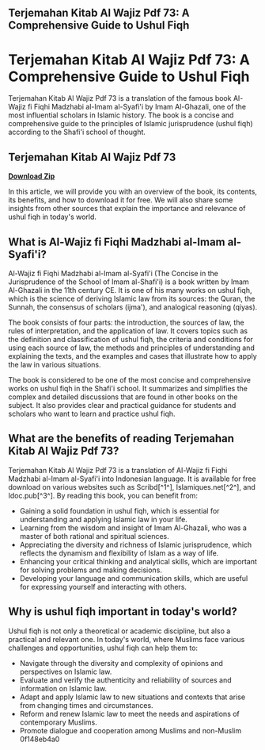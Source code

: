 ## Terjemahan Kitab Al Wajiz Pdf 73: A Comprehensive Guide to Ushul Fiqh

  
# Terjemahan Kitab Al Wajiz Pdf 73: A Comprehensive Guide to Ushul Fiqh
 
Terjemahan Kitab Al Wajiz Pdf 73 is a translation of the famous book Al-Wajiz fi Fiqhi Madzhabi al-Imam al-Syafi'i by Imam Al-Ghazali, one of the most influential scholars in Islamic history. The book is a concise and comprehensive guide to the principles of Islamic jurisprudence (ushul fiqh) according to the Shafi'i school of thought.
 
## Terjemahan Kitab Al Wajiz Pdf 73


[**Download Zip**](https://www.google.com/url?q=https%3A%2F%2Fssurll.com%2F2tM8LY&sa=D&sntz=1&usg=AOvVaw1ixqfwWbxMixF4NQtC2dcT)

 
In this article, we will provide you with an overview of the book, its contents, its benefits, and how to download it for free. We will also share some insights from other sources that explain the importance and relevance of ushul fiqh in today's world.
 
## What is Al-Wajiz fi Fiqhi Madzhabi al-Imam al-Syafi'i?
 
Al-Wajiz fi Fiqhi Madzhabi al-Imam al-Syafi'i (The Concise in the Jurisprudence of the School of Imam al-Shafi'i) is a book written by Imam Al-Ghazali in the 11th century CE. It is one of his many works on ushul fiqh, which is the science of deriving Islamic law from its sources: the Quran, the Sunnah, the consensus of scholars (ijma'), and analogical reasoning (qiyas).
 
The book consists of four parts: the introduction, the sources of law, the rules of interpretation, and the application of law. It covers topics such as the definition and classification of ushul fiqh, the criteria and conditions for using each source of law, the methods and principles of understanding and explaining the texts, and the examples and cases that illustrate how to apply the law in various situations.
 
The book is considered to be one of the most concise and comprehensive works on ushul fiqh in the Shafi'i school. It summarizes and simplifies the complex and detailed discussions that are found in other books on the subject. It also provides clear and practical guidance for students and scholars who want to learn and practice ushul fiqh.
 
## What are the benefits of reading Terjemahan Kitab Al Wajiz Pdf 73?
 
Terjemahan Kitab Al Wajiz Pdf 73 is a translation of Al-Wajiz fi Fiqhi Madzhabi al-Imam al-Syafi'i into Indonesian language. It is available for free download on various websites such as Scribd[^1^], Islamiques.net[^2^], and Idoc.pub[^3^]. By reading this book, you can benefit from:
 
- Gaining a solid foundation in ushul fiqh, which is essential for understanding and applying Islamic law in your life.
- Learning from the wisdom and insight of Imam Al-Ghazali, who was a master of both rational and spiritual sciences.
- Appreciating the diversity and richness of Islamic jurisprudence, which reflects the dynamism and flexibility of Islam as a way of life.
- Enhancing your critical thinking and analytical skills, which are important for solving problems and making decisions.
- Developing your language and communication skills, which are useful for expressing yourself and interacting with others.

## Why is ushul fiqh important in today's world?
 
Ushul fiqh is not only a theoretical or academic discipline, but also a practical and relevant one. In today's world, where Muslims face various challenges and opportunities, ushul fiqh can help them to:

- Navigate through the diversity and complexity of opinions and perspectives on Islamic law.
- Evaluate and verify the authenticity and reliability of sources and information on Islamic law.
- Adapt and apply Islamic law to new situations and contexts that arise from changing times and circumstances.
- Reform and renew Islamic law to meet the needs and aspirations of contemporary Muslims.
- Promote dialogue and cooperation among Muslims and non-Muslim 0f148eb4a0
